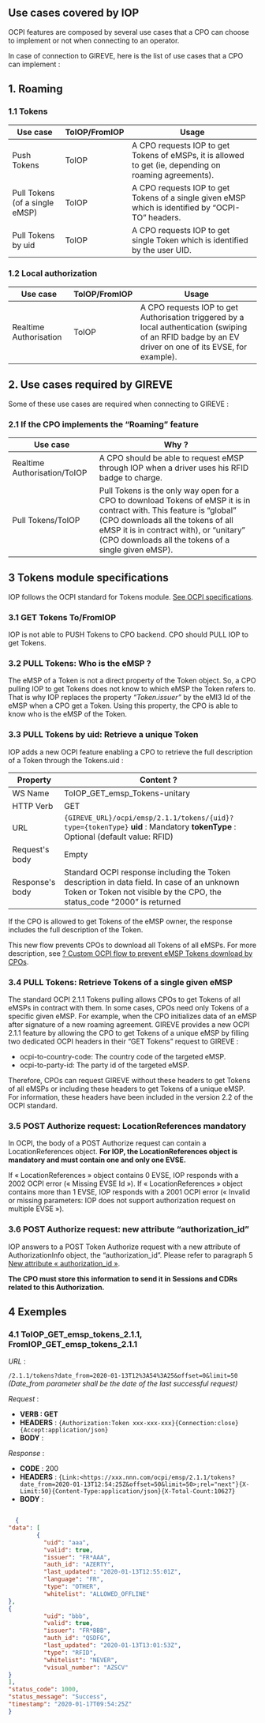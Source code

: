 ## Use cases covered by IOP

OCPI features are composed by several use cases that a CPO can choose to implement or not when connecting to an operator.

In case of connection to GIREVE, here is the list of use cases that a CPO can implement :

## 1. Roaming

### 1.1 Tokens

| Use case | ToIOP/FromIOP | Usage |
| ----------- | ----------- | ----------- |
| Push Tokens | ToIOP | A CPO requests IOP to get Tokens of eMSPs, it is allowed to get (ie, depending on roaming agreements). |
| Pull Tokens (of a single eMSP) | ToIOP | A CPO requests IOP to get Tokens of a single given eMSP which is identified by “OCPI-TO” headers. |
| Pull Tokens by uid | ToIOP | A CPO requests IOP to get single Token which is identified by the user UID. |

### 1.2 Local authorization

| Use case | ToIOP/FromIOP | Usage |
| ----------- | ----------- | ----------- |
| Realtime Authorisation | ToIOP | A CPO requests IOP to get Authorisation triggered by a local authentication (swiping of an RFID badge by an EV driver on one of its EVSE, for example). |

## 2. Use cases required by GIREVE

Some of these use cases are required when connecting to GIREVE :

### 2.1 If the CPO implements the “Roaming” feature

| Use case |  Why ? | 
| ----------- | ----------- |
| Realtime Authorisation/ToIOP | A CPO should be able to request eMSP through IOP when a driver uses his RFID badge to charge. | 
| Pull Tokens/ToIOP | Pull Tokens is the only way open for a CPO to download Tokens of eMSP it is in contract with. This feature is “global” (CPO downloads all the tokens of all eMSP it is in contract with), or “unitary” (CPO downloads all the tokens of a single given eMSP). |

## 3 Tokens module specifications

IOP follows the OCPI standard for Tokens module. [See OCPI specifications](https://github.com/ocpi/ocpi/blob/release-2.1.1-bugfixes/mod_tokens.md).

### 3.1 GET Tokens To/FromIOP

IOP is not able to PUSH Tokens to CPO backend. CPO should PULL IOP to get Tokens.

### 3.2 PULL Tokens: Who is the eMSP ?

The eMSP of a Token is not a direct property of the Token object. So, a CPO pulling IOP to get Tokens does not know to which eMSP the Token refers to. That is why IOP replaces the property *“Token.issuer”* by the eMI3 Id of the eMSP when a CPO get a Token. Using this property, the CPO is able to know who is the eMSP of the Token.

### 3.3 PULL Tokens by uid: Retrieve a unique Token

IOP adds a new OCPI feature enabling a CPO to retrieve the full description of a Token through the Tokens.uid :

| Property |  Content ? |
| ----------- | ----------- |
| WS Name | ToIOP_GET_emsp_Tokens-unitary |
| HTTP Verb | GET |
| URL | `{GIREVE_URL}/ocpi/emsp/2.1.1/tokens/{uid}?type={tokenType}` **uid** : Mandatory **tokenType** : Optional (default value: RFID) |
| Request's body | Empty |
| Response's body | Standard OCPI response including the Token description in data field. In case of an unknown Token or Token not visible by the CPO, the status_code “2000” is returned |

If the CPO is allowed to get Tokens of the eMSP owner, the response includes the full description of the Token.

This new flow prevents CPOs to download all Tokens of all eMSPs. For more description, see [? Custom OCPI flow to prevent eMSP Tokens download by CPOs]().

### 3.4 PULL Tokens: Retrieve Tokens of a single given eMSP

The standard OCPI 2.1.1 Tokens pulling allows CPOs to get Tokens of all eMSPs in contract with them.
In some cases, CPOs need only Tokens of a specific given eMSP. For example, when the CPO initializes data of an eMSP after signature of a new roaming agreement.
GIREVE provides a new OCPI 2.1.1 feature by allowing the CPO to get Tokens of a unique eMSP by filling two dedicated OCPI headers in their “GET Tokens” request to GIREVE :

- ocpi-to-country-code: The country code of the targeted eMSP.
- ocpi-to-party-id: The party id of the targeted eMSP.
  
Therefore, CPOs can request GIREVE without these headers to get Tokens of all eMSPs or including these headers to get Tokens of a unique eMSP.
For information, these headers have been included in the version 2.2 of the OCPI standard.

### 3.5 POST Authorize request: LocationReferences mandatory

In OCPI, the body of a POST Authorize request can contain a LocationReferences object.
**For IOP, the LocationReferences object is mandatory and must contain one and only one EVSE.**

If « LocationReferences » object contains 0 EVSE, IOP responds with a 2002 OCPI error (« Missing EVSE Id »).
If « LocationReferences » object contains more than 1 EVSE, IOP responds with a 2001 OCPI error (« Invalid or missing parameters: IOP does not support authorization request on multiple EVSE »).

### 3.6 POST Authorize request: new attribute “authorization_id”

IOP answers to a POST Token Authorize request with a new attribute of AuthorizationInfo object, the “authorization_id”. Please refer to paragraph 5 [New attribute « authorization_id »](checkup_edits.md).

**The CPO must store this information to send it in Sessions and CDRs related to this Authorization.**

## 4 Exemples

### 4.1 ToIOP_GET_emsp_tokens_2.1.1, FromIOP_GET_emsp_tokens_2.1.1

*URL* :

`/2.1.1/tokens?date_from=2020-01-13T12%3A54%3A25&offset=0&limit=50`
*(Date_from parameter shall be the date of the last successful request)*

*Request* :

- **VERB : GET**
- **HEADERS** : `{Authorization:Token xxx-xxx-xxx}{Connection:close}{Accept:application/json}`
- **BODY** :

*Response* :

- **CODE** : 200
- **HEADERS** : `{Link:<https://xxx.nnn.com/ocpi/emsp/2.1.1/tokens?date_from=2020-01-13T12:54:25Z&offset=50&limit=50>;rel="next"}{X-Limit:50}{Content-Type:application/json}{X-Total-Count:10627}`
- **BODY** :  
```json

  {
"data": [
        {
          "uid": "aaa",
          "valid": true,
          "issuer": "FR*AAA",
          "auth_id": "AZERTY",
          "last_updated": "2020-01-13T12:55:01Z",
          "language": "FR",
          "type": "OTHER",
          "whitelist": "ALLOWED_OFFLINE"
},
{
          "uid": "bbb",
          "valid": true,
          "issuer": "FR*BBB",
          "auth_id": "QSDFG",
          "last_updated": "2020-01-13T13:01:53Z",
          "type": "RFID",
          "whitelist": "NEVER",
          "visual_number": "AZSCV"
}
],
"status_code": 1000,
"status_message": "Success",
"timestamp": "2020-01-17T09:54:25Z"
}

```
